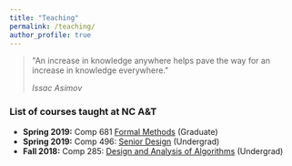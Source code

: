 ```yaml
---
title: "Teaching"
permalink: /teaching/
author_profile: true
---
```


> 
>"An increase in knowledge anywhere helps pave the way for an increase in knowledge everywhere."
> 
>  <cite>Issac Asimov</cite> 
> 

### List of courses taught at NC A&T

* **Spring 2019:** Comp 681 [Formal Methods](#) (Graduate)
* **Spring 2019:** Comp 496: [Senior Design](#) (Undergrad)
* **Fall 2018:** Comp 285: [Design and Analysis of Algorithms](https://comp285-fall18.github.io/) (Undergrad)
